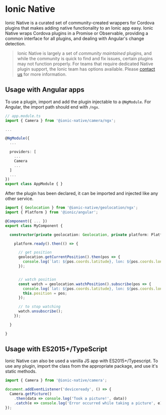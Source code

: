 # Ionic Native

Ionic Native is a curated set of community-created wrappers for Cordova plugins that makes adding native functionality to an Ionic app easy.
Ionic Native wraps Cordova plugins in a Promise or Observable, providing a common interface for all plugins, and dealing with Angular's change detection.

<blockquote>
  <p>Ionic Native is largely a set of <i>community maintained</i> plugins, and while the community is quick to find and fix issues, certain plugins may not function properly. For teams that require dedicated Native plugin support, the Ionic team has options available. Please <a href="mailto:sales@ionicframework.com">contact us</a> for more information.</p>
</blockquote>

## Usage with Angular apps

To use a plugin, import and add the plugin injectable to a `@NgModule`. For Angular, the import path should end with `/ngx`.

```typescript
// app.module.ts
import { Camera } from '@ionic-native/camera/ngx';

...

@NgModule({
  ...

  providers: [
    ...
    Camera
    ...
  ]
  ...
})
export class AppModule { }
```

After the plugin has been declared, it can be imported and injected like any other service.

```typescript
import { Geolocation } from '@ionic-native/geolocation/ngx';
import { Platform } from '@ionic/angular';

@Component({ ... })
export class MyComponent {

  constructor(private geolocation: Geolocation, private platform: Platform) {

    platform.ready().then(() => {

      // get position
      geolocation.getCurrentPosition().then(pos => {
        console.log(`lat: ${pos.coords.latitude}, lon: ${pos.coords.longitude}`)
      });


      // watch position
      const watch = geolocation.watchPosition().subscribe(pos => {
        console.log(`lat: ${pos.coords.latitude}, lon: ${pos.coords.longitude}`)
        this.position = pos;
      });

      // to stop watching
      watch.unsubscribe();
    });

  }

}
```

## Usage with ES2015+/TypeScript

Ionic Native can also be used a vanilla JS app with ES2015+/Typescript. To use any plugin, import the class from the appropriate package, and use it's static methods.

```js
import { Camera } from '@ionic-native/camera';

document.addEventListener('deviceready', () => {
  Camera.getPicture()
    .then(data => console.log('Took a picture!', data))
    .catch(e => console.log('Error occurred while taking a picture', e));
});
```
